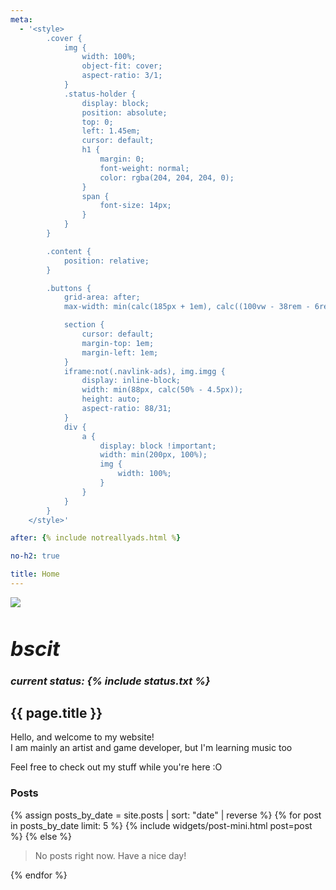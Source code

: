 ```yaml
---
meta:
  - '<style>
        .cover {
            img {
                width: 100%;
                object-fit: cover;
                aspect-ratio: 3/1;
            }
            .status-holder {
                display: block;
                position: absolute;
                top: 0;
                left: 1.45em;
                cursor: default;
                h1 {
                    margin: 0;
                    font-weight: normal;
                    color: rgba(204, 204, 204, 0);
                }
                span {
                    font-size: 14px;
                }
            }
        }

        .content {
            position: relative;
        }

        .buttons {
            grid-area: after;
            max-width: min(calc(185px + 1em), calc((100vw - 38rem - 6rem) / 2));

            section {
                cursor: default;
                margin-top: 1em;
                margin-left: 1em;
            }
            iframe:not(.navlink-ads), img.imgg {
                display: inline-block;
                width: min(88px, calc(50% - 4.5px));
                height: auto;
                aspect-ratio: 88/31;
            }
            div {
                a {
                    display: block !important;
                    width: min(200px, 100%);
                    img {
                        width: 100%;
                    }
                }
            }
        }
    </style>'

after: {% include notreallyads.html %}

no-h2: true

title: Home
---
```


<div class="cover">
    <img src="/images/cover-10-24.png">
    <h3 class="status-holder"><i><h1>bscit</h1><span>current status: {% include status.txt %}</span></i></h3>
</div>

## {{ page.title }}

Hello, and welcome to my website!<br>
I am mainly an artist and game developer, but I'm learning music too

Feel free to check out my stuff while you're here :O

### Posts

<nav class="post-navigation d-flex justify-content-between" aria-label="Post Navigation">
    {% assign posts_by_date = site.posts | sort: "date" | reverse %}
    {% for post in posts_by_date limit: 5 %}
        {% include widgets/post-mini.html post=post %}
    {% else %}
        <blockquote class="prompt muted">No posts right now. Have a nice day!</blockquote>
    {% endfor %}
</nav>
